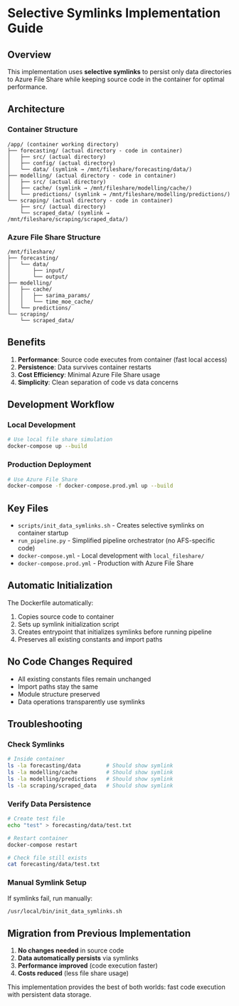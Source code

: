 # Selective Symlinks Implementation Guide

## Overview

This implementation uses **selective symlinks** to persist only data directories to Azure File Share while keeping source code in the container for optimal performance.

## Architecture

### Container Structure
```
/app/ (container working directory)
├── forecasting/ (actual directory - code in container)
│   ├── src/ (actual directory)
│   ├── config/ (actual directory)
│   └── data/ (symlink → /mnt/fileshare/forecasting/data/)
├── modelling/ (actual directory - code in container)
│   ├── src/ (actual directory)
│   ├── cache/ (symlink → /mnt/fileshare/modelling/cache/)
│   └── predictions/ (symlink → /mnt/fileshare/modelling/predictions/)
└── scraping/ (actual directory - code in container)
    ├── src/ (actual directory)
    └── scraped_data/ (symlink → /mnt/fileshare/scraping/scraped_data/)
```

### Azure File Share Structure
```
/mnt/fileshare/
├── forecasting/
│   └── data/
│       ├── input/
│       └── output/
├── modelling/
│   ├── cache/
│   │   ├── sarima_params/
│   │   └── time_moe_cache/
│   └── predictions/
└── scraping/
    └── scraped_data/
```

## Benefits

1. **Performance**: Source code executes from container (fast local access)
2. **Persistence**: Data survives container restarts
3. **Cost Efficiency**: Minimal Azure File Share usage
4. **Simplicity**: Clean separation of code vs data concerns

## Development Workflow

### Local Development
```bash
# Use local file share simulation
docker-compose up --build
```

### Production Deployment
```bash
# Use Azure File Share
docker-compose -f docker-compose.prod.yml up --build
```

## Key Files

- `scripts/init_data_symlinks.sh` - Creates selective symlinks on container startup
- `run_pipeline.py` - Simplified pipeline orchestrator (no AFS-specific code)
- `docker-compose.yml` - Local development with `local_fileshare/`
- `docker-compose.prod.yml` - Production with Azure File Share

## Automatic Initialization

The Dockerfile automatically:
1. Copies source code to container
2. Sets up symlink initialization script
3. Creates entrypoint that initializes symlinks before running pipeline
4. Preserves all existing constants and import paths

## No Code Changes Required

- All existing constants files remain unchanged
- Import paths stay the same
- Module structure preserved
- Data operations transparently use symlinks

## Troubleshooting

### Check Symlinks
```bash
# Inside container
ls -la forecasting/data        # Should show symlink
ls -la modelling/cache         # Should show symlink
ls -la modelling/predictions   # Should show symlink
ls -la scraping/scraped_data   # Should show symlink
```

### Verify Data Persistence
```bash
# Create test file
echo "test" > forecasting/data/test.txt

# Restart container
docker-compose restart

# Check file still exists
cat forecasting/data/test.txt
```

### Manual Symlink Setup
If symlinks fail, run manually:
```bash
/usr/local/bin/init_data_symlinks.sh
```

## Migration from Previous Implementation

1. **No changes needed** in source code
2. **Data automatically persists** via symlinks
3. **Performance improved** (code execution faster)
4. **Costs reduced** (less file share usage)

This implementation provides the best of both worlds: fast code execution with persistent data storage.
